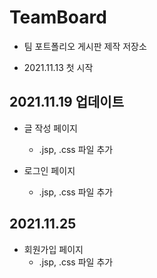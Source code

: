 # TeamBoard
+ 팀 포트폴리오 게시판 제작 저장소

+ 2021.11.13 첫 시작


## 2021.11.19 업데이트

+ 글 작성 페이지 
  + .jsp, .css 파일 추가 
  
+ 로그인 페이지 
   + .jsp, .css 파일 추가


## 2021.11.25

+ 회원가입 페이지
  + .jsp, .css 파일 추가
